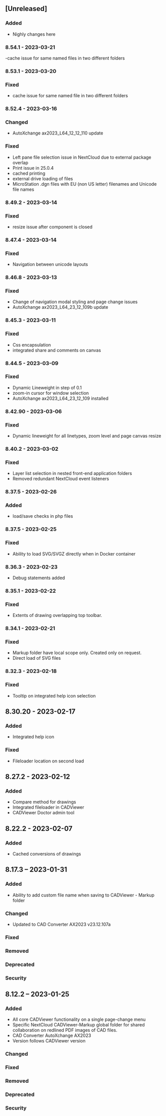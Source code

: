 ## [Unreleased]
### Added
- Nighly changes here


### 8.54.1 - 2023-03-21
-cache issue for same named files in two different folders


### 8.53.1 - 2023-03-20
### Fixed
- cache issue for same named file in two different folders


### 8.52.4 - 2023-03-16
### Changed
- AutoXchange ax2023_L64_12_12_110 update
### Fixed
- Left pane file selection issue in NextCloud due to external package overlap
- Print issue in 25.0.4
- cached printing
- external drive loading of files
- MicroStation  .dgn files with EU (non US letter) filenames and Unicode file names


### 8.49.2 - 2023-03-14
### Fixed
- resize issue after component is closed

### 8.47.4 - 2023-03-14
### Fixed
- Navigation between unicode layouts


### 8.46.8 - 2023-03-13
### Fixed
- Change of navigation modal styling and page change issues
- AutoXchange ax2023_L64_23_12_109b update


### 8.45.3 - 2023-03-11
### Fixed
- Css encapsulation
- integrated share and comments on canvas



### 8.44.5 - 2023-03-09
### Fixed
- Dynamic Lineweight in step of 0.1
- zoom-in cursor for window selection
- AutoXchange ax2023_L64_23_12_109 installed


### 8.42.90 - 2023-03-06
### Fixed
- Dynamic lineweight for all linetypes, zoom level and page canvas resize


### 8.40.2 - 2023-03-02
### Fixed
- Layer list selection in nested front-end application folders
- Removed redundant NextCloud event listeners

### 8.37.5 - 2023-02-26
### Added
- load/save checks in php files

### 8.37.5 - 2023-02-25
### Fixed
- Ability to load SVG/SVGZ directly when in Docker container


### 8.36.3 - 2023-02-23
- Debug statements added


### 8.35.1 - 2023-02-22
### Fixed
- Extents of drawing overlapping top toolbar. 

### 8.34.1 - 2023-02-21
### Fixed
- Markup folder have local scope only. Created only on request.
- Direct load of SVG files


### 8.32.3 - 2023-02-18
### Fixed
- Tooltip on integrated help icon selection

## 8.30.20 - 2023-02-17
### Added
- Integrated help icon
### Fixed
- Fileloader location on second load



## 8.27.2 - 2023-02-12
### Added
- Compare method for drawings
- Integrated fileloader in CADViewer
- CADViewer Doctor admin tool


## 8.22.2  - 2023-02-07
### Added
- Cached conversions of drawings





## 8.17.3 – 2023-01-31
### Added
- Ability to add custom file name when saving to CADViewer - Markup folder

### Changed
- Updated to CAD Converter AX2023 v23.12.107a 


### Fixed

### Removed

### Deprecated

### Security



## 8.12.2 – 2023-01-25
### Added
- All core CADViewer functionality on a single page-change menu
- Specific NextCloud CADViewer-Markup global folder for shared collaboration on redlined PDF images of CAD files.
- CAD Converter AutoXchange  AX2023
- Version follows CADViewer version

### Changed

### Fixed

### Removed

### Deprecated

### Security
